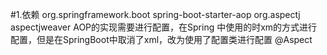 #1.依赖
<dependency>
    <groupId>org.springframework.boot</groupId>
    <artifactId>spring-boot-starter-aop</artifactId>
</dependency>
<dependency>
    <groupId>org.aspectj</groupId>
    <artifactId>aspectjweaver</artifactId>
</dependency>
AOP的实现需要进行配置，在Spring 中使用的时xm的方式进行配置，但是在SpringBoot中取消了xml，改为使用了配置类进行配置
@Aspect